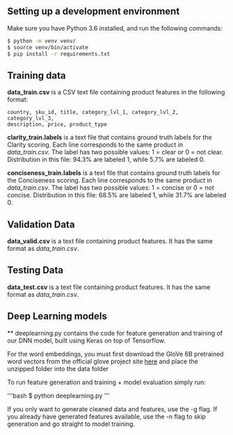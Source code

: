 ## Setting up a development environment
Make sure you have Python 3.6 installed, and run the following commands:

```bash
$ python -m venv venv/
$ source venv/bin/activate
$ pip install -r requirements.txt
```

## Training data
**data_train.csv** is a CSV text file containing product features in the
following format:

```csv
country, sku_id, title, category_lvl_1, category_lvl_2, category_lvl_3,
description, price, product_type
```

**clarity_train.labels** is a text file that contains ground truth labels for
the Clarity scoring. Each line corresponds to the same product in
*data_train.csv*. The label has two possible values: 1 = clear or 0 = not clear.
Distribution in this file: 94.3% are labeled 1, while 5.7% are labeled 0.

**conciseness_train.labels** is a text file that contains ground truth labels
for the Conciseness scoring. Each line corresponds to the same product in
*data_train.csv*. The label has two possible values: 1 = concise or 0 = not
concise. Distribution in this file: 68.5% are labeled 1, while 31.7% are labeled
0.

## Validation Data
**data_valid.csv** is a text file containing product features. It has the same
format as *data_train.csv*.

## Testing Data
**data_test.csv** is a text file containing product features. It has the same
format as *data_train.csv*.


## Deep Learning models
** deeplearning.py contains the code for feature generation and training of our
DNN model, built using Keras on top of Tensorflow.

For the word embeddings, you must first download the GloVe 6B pretrained word vectors
from the official glove project site [here](http://nlp.stanford.edu/data/glove.6B.zip)
and place the unzipped folder into the data folder

To run feature generation and training + model evaluation simply run:

'''bash
$ python deeplearning.py
'''

If you only want to generate cleaned data and features, use the -g flag. If you already
have generated features available, use the -n flag to skip generation and go straight to
model training.



